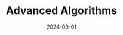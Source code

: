---
org: MIT
courseno: 18.415
title: Advanced Algorithms
subject: Math
date: 2024-09-01
term: Fall 2024
status: WIP
notes: 18-415.pdf
code: 18.415
site:
instructor: David Karger
comment: 
---